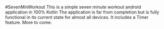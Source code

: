 #SevenMinWorkout
This is a simple seven minute workout android application in 100% Kotlin
The application is far from completion but is fully functional in its current state
for almost all devices.
It includes a Timer feature.
More to come.
